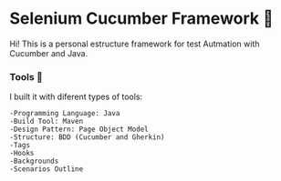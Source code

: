 # Selenium Cucumber Framework 🚀 

Hi! This is a personal estructure framework for test Autmation with Cucumber and Java.


### Tools 🔧

I built it with diferent types of tools:

```
-Programming Language: Java
-Build Tool: Maven
-Design Pattern: Page Object Model
-Structure: BDD (Cucumber and Gherkin)
-Tags
-Hooks
-Backgrounds
-Scenarios Outline
```
